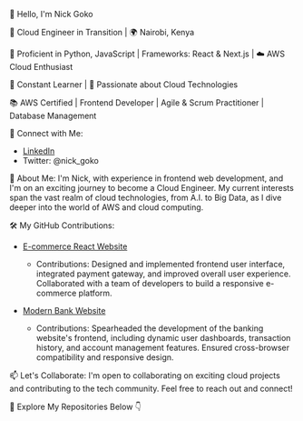 👋 Hello, I'm Nick Goko

🚀 Cloud Engineer in Transition | 🌍 Nairobi, Kenya

🔧 Proficient in Python, JavaScript | Frameworks: React & Next.js | ☁️ AWS Cloud Enthusiast

🌱 Constant Learner | 🚀 Passionate about Cloud Technologies

📚 AWS Certified | Frontend Developer | Agile & Scrum Practitioner | Database Management

🔗 Connect with Me:
   - [LinkedIn](https://www.linkedin.com/in/nickgoko/)
   - Twitter: @nick_goko

💬 About Me:
I'm Nick, with experience in frontend web development, and I'm on an exciting journey to become a Cloud Engineer. My current interests span the vast realm of cloud technologies, from A.I. to Big Data, as I dive deeper into the world of AWS and cloud computing.


🛠️ My GitHub Contributions:
- [E-commerce React Website](https://github.com/NickGoko/E-commerce-React-Website)
   - Contributions: Designed and implemented frontend user interface, integrated payment gateway, and improved overall user experience. Collaborated with a team of developers to build a responsive e-commerce platform.

- [Modern Bank Website](https://github.com/NickGoko/modern_bank_site)
   - Contributions: Spearheaded the development of the banking website's frontend, including dynamic user dashboards, transaction history, and account management features. Ensured cross-browser compatibility and responsive design.

📫 Let's Collaborate:
I'm open to collaborating on exciting cloud projects and contributing to the tech community. Feel free to reach out and connect!

📖 Explore My Repositories Below 👇
